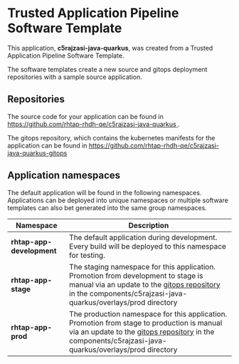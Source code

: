 # Trusted Application Pipeline Software Template

This application, **c5rajzasi-java-quarkus**, was created from a Trusted Application Pipeline Software Template.

The software templates create a new source and gitops deployment repositories with a sample source application. 

## Repositories

The source code for your application can be found in [https://github.com/rhtap-rhdh-qe/c5rajzasi-java-quarkus ](https://github.com/rhtap-rhdh-qe/c5rajzasi-java-quarkus ).
 
The gitops repository, which contains the kubernetes manifests for the application can be found in 
[https://github.com/rhtap-rhdh-qe/c5rajzasi-java-quarkus-gitops ](https://github.com/rhtap-rhdh-qe/c5rajzasi-java-quarkus-gitops ) 

## Application namespaces 

The default application will be found in the following namespaces. Applications can be deployed into unique namespaces or multiple software templates can also bet generated into the same group namespaces.  

|  Namespace   |  Description   |  
| -------- | -------- |   
| **rhtap-app-development** | The default application during development. Every build will be deployed to this namespace for testing. | 
| **rhtap-app-stage** | The staging namespace for this application. Promotion from development to stage is manual via an update to the [gitops repository](https://github.com/rhtap-rhdh-qe/c5rajzasi-java-quarkus-gitops ) in the components/c5rajzasi-java-quarkus/overlays/prod directory |  
| **rhtap-app-prod** | The production namespace for this application. Promotion from stage to production is manual via an update to the [gitops repository](https://github.com/rhtap-rhdh-qe/c5rajzasi-java-quarkus-gitops ) in the components/c5rajzasi-java-quarkus/overlays/prod directory | 